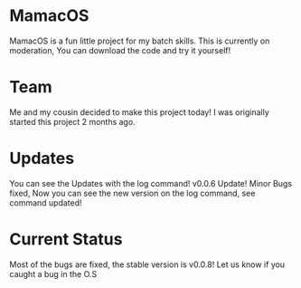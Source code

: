 
# MamacOS
MamacOS is a fun little project for my batch skills. This is currently on moderation,
You can download the code and try it yourself!

# Team
Me and my cousin decided to make this project today! I was originally started this project 2 months ago.

# Updates
You can see the Updates with the log command!
v0.0.6 Update!
Minor Bugs fixed,
Now you can see the new version on the log command,
see command updated!

# Current Status
Most of the bugs are fixed, the stable version is v0.0.8! Let us know
if you caught a bug in the O.S
